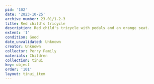 ```yaml
---
pid: '102'
date: '2023-10-25'
archive_number: 23-01/1-2-3
title: Red child's tricycle
description: Red child's tricycle with pedals and an orange seat.
extent: '1'
condition: Good
date_unvalidated: Unknown
creator: Unknown
collector: Perry Family
materials: Children
collection: tinui
key: object
order: '101'
layout: tinui_item
---
```


